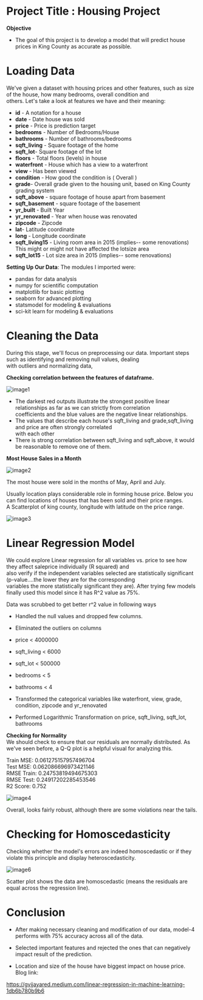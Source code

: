
# Project Title : Housing Project


**Objective**
- The goal of this project is to develop a model that will predict house prices in King County as accurate as possible.

# Loading Data 

We've given a dataset with housing prices and other features, such as size of the house, 
how many bedrooms, overall condition and<br> others. Let's take a look at features we have and their meaning:




- **id** - A notation for a house
- **date** - Date house was sold
- **price** - Price is prediction target
- **bedrooms** - Number of Bedrooms/House
- **bathrooms** - Number of bathrooms/bedrooms
- **sqft_living** - Square footage of the home
- **sqft_lot**- Square footage of the lot
- **floors** - Total floors (levels) in house
- **waterfront** - House which has a view to a waterfront
- **view** - Has been viewed
- **condition** - How good the condition is ( Overall )
- **grade**- Overall grade given to the housing unit, based on King County grading system
- **sqft_above** - square footage of house apart from basement
- **sqft_basement** - square footage of the basement
- **yr_built** - Built Year
- **yr_renovated** - Year when house was renovated
- **zipcode** - Zipcode
- **lat**- Latitude coordinate
- **long** - Longitude coordinate
- **sqft_living15** - Living room area in 2015 (implies-- some renovations) This might or might not have affected the lotsize area
- **sqft_lot15** - Lot size area in 2015 (implies-- some renovations)


**Setting Up Our Data**:  The modules I imported were:

- pandas for data analysis
- numpy for scientific computation
- matplotlib for basic plotting
- seaborn for advanced plotting
- statsmodel for  modeling & evaluations
- sci-kit learn for modeling & evaluations

# Cleaning the Data

During this stage, we'll focus on preprocessing our data. Important steps such as identifying and removing null values, dealing <br>with outliers and normalizing data,

**Checking correlation between the features of dataframe.**

![image1](image1.png)

- The darkest red outputs illustrate the strongest positive linear relationships as far as we can strictly from
correlation<br> coefficients and the blue values are the negative linear relationships.
- The values that describe each house's sqft_living and grade,sqft_living and price are often strongly
correlated<br> with each other
- There is strong correlation between sqft_living and sqft_above, it would be reasonable to remove one of them.

**Most House Sales in a Month**

![image2](image2.png)

The most house were sold in the months of May, April and July.

Usually location plays considerable role in forming house price. Below you can find locations of houses that has been sold and their price ranges. <br>A Scatterplot of king county, longitude with latitude on the price range.

![image3](image3.png)

# Linear Regression Model

We could explore Linear regression for all variables vs. price to see how they affect saleprice individually (R squared) and<br>also verify if the independent variables selected are statistically significant (p-value....the lower they are for the corresponding <br>variables the more statistically significant they are). After trying few models  finally used this 
model since it has R^2 value as 75%.

Data was scrubbed to get better r^2 value in following ways
- Handled the null values and dropped few columns.

- Eliminated the outliers on columns 
 - price < 4000000
 - sqft_living < 6000
 - sqft_lot < 500000
 - bedrooms < 5
 - bathrooms < 4 

- Transformed the categorical variables like waterfront, view, grade, condition, zipcode and yr_renovated<br>
- Performed Logarithmic Transformation on price, sqft_living, sqft_lot, bathrooms

**Checking for Normality<br>**
We should check to ensure that our residuals are normally distributed. As we've seen before, a Q-Q plot is a helpful visual for analyzing this.

Train MSE: 0.061275157957496704<br>
Test MSE: 0.062086696973421146<br>
RMSE Train: 0.24753819494675303<br>
RMSE Test: 0.24917202285453546<br>
R2 Score: 0.752

![image4](image4.png)

 Overall, looks fairly robust, although there are some violations near the tails.

# **Checking for Homoscedasticity**<br>

Checking whether the model's errors are indeed homoscedastic or if they violate this principle and display heteroscedasticity.

![image6](image6.png)

Scatter plot shows the data are homoscedastic (means the residuals are equal across the regression line).

# Conclusion


- After making necessary cleaning and modification of our data, model-4 performs with 75% accuracy across all of the data.

- Selected important features and rejected the ones that can negatively impact result of the prediction.

- Location and size of the house have biggest impact on house price.
Blog link:

https://gvijayared.medium.com/linear-regression-in-machine-learning-1db6b780b9b6
